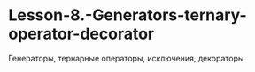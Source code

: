 # Lesson-8.-Generators-ternary-operator-decorator
Генераторы, тернарные операторы, исключения, декораторы
